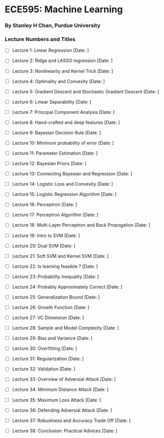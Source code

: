 # ECE595: Machine Learning
### By Stanley H Chan, Purdue University

### Lecture Numbers and Titles
- [ ] Lecture 1: Linear Regression [Date: ]
- [ ] Lecture 2: Ridge and LASSO regression [Date: ]
- [ ] Lecture 3: Nonlinearity and Kernel Trick [Date: ]
- [ ] Lecture 4: Optimality and Convexity [Date: ]
- [ ] Lecture 5: Gradient Descent and Stochastic Gradient Descent [Date: ]
- [ ] Lecture 6: Linear Separability [Date: ]
- [ ] Lecture 7: Principal Component Analysis [Date: ]
- [ ] Lecture 8: Hand-crafted and deep features [Date: ]
- [ ] Lecture 9: Bayesian Decision Rule [Date: ]
- [ ] Lecture 10: Minimum probability of error [Date: ]
- [ ] Lecture 11: Parameter Estimation [Date: ]
- [ ] Lecture 12: Bayesian Priors [Date: ]
- [ ] Lecture 13: Connecting Bayesian and Regression [Date: ]
- [ ] Lecture 14: Logistic Loss and Convexity [Date: ]
- [ ] Lecture 15: Logistic Regression Algorithm [Date: ]
- [ ] Lecture 16: Perceptron [Date: ]
- [ ] Lecture 17: Perceptron Algorithm [Date: ]
- [ ] Lecture 18: Multi-Layer Perceptron and Back Propogation [Date: ]
- [ ] Lecture 19: Intro to SVM [Date: ]
- [ ] Lecture 20: Dual SVM [Date: ]
- [ ] Lecture 21: Soft SVM and Kernel SVM [Date: ]
- [ ] Lecture 22: Is learning feasible ? [Date: ]
- [ ] Lecture 23: Probability Inequality [Date: ]
- [ ] Lecture 24: Probably Approximately Correct [Date: ]
- [ ] Lecture 25: Generalization Bound [Date: ]
- [ ] Lecture 26: Growth Function [Date: ]
- [ ] Lecture 27: VC Dimension [Date: ]
- [ ] Lecture 28: Sample and Model Complexity [Date: ]
- [ ] Lecture 29: Bias and Variance [Date: ]
- [ ] Lecture 30: Overfitting [Date: ]
- [ ] Lecture 31: Regularization [Date: ]
- [ ] Lecture 32: Validation [Date: ]
- [ ] Lecture 33: Overview of Adversial Attack [Date: ]
- [ ] Lecture 34: Minimum Distance Attack [Date: ]
- [ ] Lecture 35: Maximum Loss Attack [Date: ]
- [ ] Lecture 36: Defending Adversial Attack [Date: ]
- [ ] Lecture 37: Robustness and Accuracy Trade Off [Date: ]
- [ ] Lecture 38: Conclusion: Practical Advices [Date: ]

